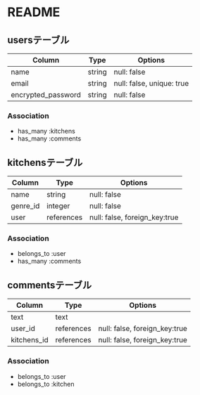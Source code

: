 # README

## usersテーブル

| Column             | Type       | Options                        |
| ------------------ | ---------- | ------------------------------ |
| name               | string     | null: false                    |
| email              | string     | null: false, unique: true      |
| encrypted_password | string     | null: false                    |


### Association

- has_many :kitchens
- has_many :comments




## kitchensテーブル

| Column             | Type       | Options                        |
| ------------------ | ---------- | ------------------------------ |
| name               | string     | null: false                    |
| genre_id           | integer    | null: false                    |
| user               | references | null: false, foreign_key:true  |

### Association

- belongs_to :user
- has_many :comments





## commentsテーブル

| Column             | Type       | Options                        |
| ------------------ | ---------- | ------------------------------ |
| text               | text       |                                |
| user_id            | references | null: false, foreign_key:true  |
| kitchens_id        | references | null: false, foreign_key:true  |

### Association

- belongs_to :user
- belongs_to :kitchen